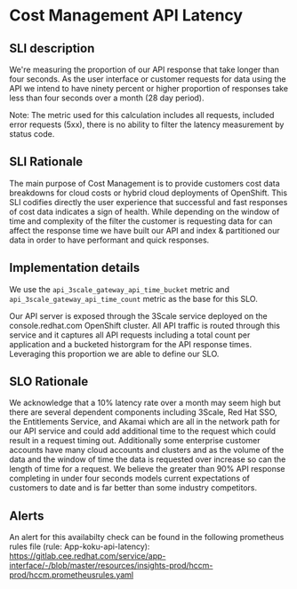 # Cost Management API Latency

## SLI description

We're measuring the proportion of our API response that take longer than four seconds. As the user interface or customer requests for data using the API we intend to have ninety percent or higher proportion of responses take less than four seconds over a month (28 day period).

Note: The metric used for this calculation includes all requests, included error requests (5xx), there is no ability to filter the latency measurement by status code.

## SLI Rationale

The main purpose of Cost Management is to provide customers cost data breakdowns for cloud costs or hybrid cloud deployments of OpenShift. This SLI codifies directly the user experience that successful and fast responses of cost data indicates a sign of health. While depending on the window of time and complexity of the filter the customer is requesting data for can affect the response time we have built our API and index & partitioned our data in order to have performant and quick responses.

## Implementation details

We use the `api_3scale_gateway_api_time_bucket` metric and `api_3scale_gateway_api_time_count` metric as the base for this SLO.

Our API server is exposed through the 3Scale service deployed on the console.redhat.com OpenShift cluster. All API traffic is routed through this service and it captures all API requests including a total count per application and a bucketed historgram for the API response times. Leveraging this proportion we are able to define our SLO.

## SLO Rationale

We acknowledge that a 10% latency rate over a month may seem high but there are several dependent components including 3Scale, Red Hat SSO, the Entitlements Service, and Akamai which are all in the network path for our API service and could add additional time to the request which could result in a request timing out. Additionally some enterprise customer accounts have many cloud accounts and clusters and as the volume of the data and the window of time the data is requested over increase so can the length of time for a request. We believe the greater than 90% API response completing in under four seconds models current expectations of customers to date and is far better than some industry competitors.

## Alerts

An alert for this availabilty check can be found in the following prometheus rules file (rule: App-koku-api-latency):
https://gitlab.cee.redhat.com/service/app-interface/-/blob/master/resources/insights-prod/hccm-prod/hccm.prometheusrules.yaml
